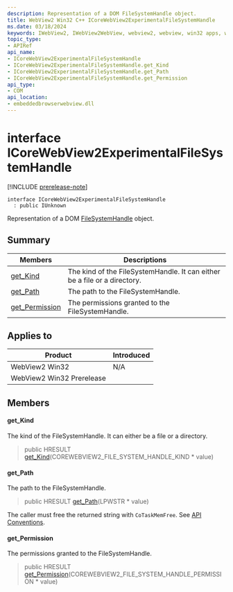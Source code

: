 ```yaml
---
description: Representation of a DOM FileSystemHandle object.
title: WebView2 Win32 C++ ICoreWebView2ExperimentalFileSystemHandle
ms.date: 03/18/2024
keywords: IWebView2, IWebView2WebView, webview2, webview, win32 apps, win32, edge, ICoreWebView2, ICoreWebView2Controller, browser control, edge html, ICoreWebView2ExperimentalFileSystemHandle
topic_type: 
- APIRef
api_name:
- ICoreWebView2ExperimentalFileSystemHandle
- ICoreWebView2ExperimentalFileSystemHandle.get_Kind
- ICoreWebView2ExperimentalFileSystemHandle.get_Path
- ICoreWebView2ExperimentalFileSystemHandle.get_Permission
api_type:
- COM
api_location:
- embeddedbrowserwebview.dll
---
```


# interface ICoreWebView2ExperimentalFileSystemHandle

[!INCLUDE [prerelease-note](../includes/prerelease-note.md)]

```
interface ICoreWebView2ExperimentalFileSystemHandle
  : public IUnknown
```

Representation of a DOM [FileSystemHandle](https://developer.mozilla.org/docs/Web/API/FileSystemHandle) object.

## Summary

 Members                        | Descriptions
--------------------------------|---------------------------------------------
[get_Kind](#get_kind) | The kind of the FileSystemHandle. It can either be a file or a directory.
[get_Path](#get_path) | The path to the FileSystemHandle.
[get_Permission](#get_permission) | The permissions granted to the FileSystemHandle.

## Applies to

Product                         | Introduced
--------------------------------|---------------------------------------------
WebView2 Win32            |    N/A
WebView2 Win32 Prerelease |    

## Members

#### get_Kind

The kind of the FileSystemHandle. It can either be a file or a directory.

> public HRESULT [get_Kind](#get_kind)(COREWEBVIEW2_FILE_SYSTEM_HANDLE_KIND * value)

#### get_Path

The path to the FileSystemHandle.

> public HRESULT [get_Path](#get_path)(LPWSTR * value)

The caller must free the returned string with `CoTaskMemFree`. See [API Conventions](/microsoft-edge/webview2/concepts/win32-api-conventions#strings).

#### get_Permission

The permissions granted to the FileSystemHandle.

> public HRESULT [get_Permission](#get_permission)(COREWEBVIEW2_FILE_SYSTEM_HANDLE_PERMISSION * value)

